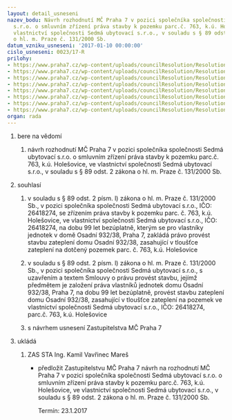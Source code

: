```yaml
---
layout: detail_usneseni
nazev_bodu: Návrh rozhodnutí MČ Praha 7 v pozici společníka společnosti Sedmá ubytovací
  s.r.o. o smluvním zřízení práva stavby k pozemku parc.č. 763, k.ú. Holešovice,  ve
  vlastnictví společnosti Sedmá ubytovací s.r.o., v souladu s § 89 odst. 2 zákona
  o hl. m. Praze č. 131/2000 Sb.
datum_vzniku_usneseni: '2017-01-10 00:00:00'
cislo_usneseni: 0023/17-R
prilohy:
- https://www.praha7.cz/wp-content/uploads/councilResolution/Resolutions/28752/export/01DZ_Osadni38Zatepl~153957.doc
- https://www.praha7.cz/wp-content/uploads/councilResolution/Resolutions/28752/export/02_Osadni38Zatepl~153956.pdf
- https://www.praha7.cz/wp-content/uploads/councilResolution/Resolutions/28752/export/03_Osadni38Zatepl~153955.pdf
- https://www.praha7.cz/wp-content/uploads/councilResolution/Resolutions/28752/export/04_Osadni38Zatepl~153954.docx
- https://www.praha7.cz/wp-content/uploads/councilResolution/Resolutions/28752/export/05_Osadni38Zatepl~153953.pdf
- https://www.praha7.cz/wp-content/uploads/councilResolution/Resolutions/28752/export/06_Osadni38Zatepl~153952.pdf
- https://www.praha7.cz/wp-content/uploads/councilResolution/Resolutions/28752/export/07_Osadni38Zatepl~153951.pdf
- https://www.praha7.cz/wp-content/uploads/councilResolution/Resolutions/28752/export/export~296973.pdf
organ: rada
---
```

<ol id="urzList" class="urzList_view"><li id="" class="urzClass1"><span name="1">bere na vědomí</span><ol class="urzOlClass"><li style="text-align: left;" id="" class="urzClass2"><span><p>návrh rozhodnutí MČ Praha 7 v pozici společníka společnosti Sedmá ubytovací s.r.o. o smluvním zřízení práva stavby k pozemku parc.č. 763, k.ú. Holešovice, ve vlastnictví společnosti Sedmá ubytovací s.r.o., v souladu s § 89 odst. 2 zákona o hl. m. Praze č. 131/2000 Sb.</p></span></li></ol></li><li id="" class="urzClass1"><span name="26">souhlasí</span><ol id="" class="urzOlClass"><li style="text-align: left;" id="" class="urzClass2"><span><p>v souladu s § 89 odst. 2 písm. l) zákona o hl. m. Praze č. 131/2000 Sb., v pozici společníka společnosti Sedmá ubytovací s.r.o., IČO: 26418274, se zřízením práva stavby k pozemku parc. č. 763, k.ú. Holešovice, ve vlastnictví společnosti Sedmá ubytovací s.r.o., IČO: 26418274, na dobu 99 let bezúplatně, kterým se pro vlastníky jednotek v domě Osadní 932/38, Praha 7, zakládá právo provést stavbu zateplení domu Osadní 932/38, zasahující v tloušťce zateplení na dotčený pozemek parc. č. 763, k.ú. Holešovice</p></span></li><li style="text-align: left;" id="" class="urzClass2"><span><p>v souladu s § 89 odst. 2 písm. l) zákona o hl. m. Praze č. 131/2000 Sb., v pozici společníka společnosti Sedmá ubytovací s.r.o., s uzavřením a textem Smlouvy o právu provést stavbu, jejímž předmětem je založení práva vlastníků jednotek domu Osadní 932/38, Praha 7, na dobu 99 let bezúplatně, provést stavbu zateplení domu Osadní 932/38, zasahující v tloušťce zateplení na pozemek ve vlastnictví společnosti Sedmá ubytovací s.r.o.,&nbsp;IČO: 26418274, parc.č. 763, k.ú. Holešovice</p></span></li><li style="text-align: left;" id="" class="urzClass2"><span><p>s návrhem usnesení Zastupitelstva MČ Praha 7</p></span></li></ol></li><li class="urzClass1" id="urzUkoly"><span name="1">ukládá</span><ol class="urzOlClass"><li class="urzClass2"><span><p>ZAS STA Ing. Kamil Vavřinec Mareš</p></span><ul class="urzUlClass"><li class="urzClass3"><span><p>předložit Zastupitelstvu MČ Praha 7 návrh na rozhodnutí MČ Praha 7 v pozici společníka společnosti Sedmá ubytovací s.r.o. o smluvním zřízení práva stavby k pozemku parc.č. 763, k.ú. Holešovice,  ve vlastnictví společnosti Sedmá ubytovací s.r.o., v souladu s § 89 odst. 2 zákona o hl. m. Praze č. 131/2000 Sb.</p></span><span class="urzUkolTermin">  Termín:&nbsp;23.1.2017</span></li></ul></li></ol></li></ol>